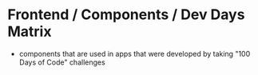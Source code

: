 # Frontend / Components / Dev Days Matrix
- components that are used in apps that were developed by taking "100 Days of Code" challenges